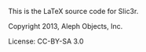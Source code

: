 This is the LaTeX source code for Slic3r.

Copyright 2013, Aleph Objects, Inc.

License: CC-BY-SA 3.0
